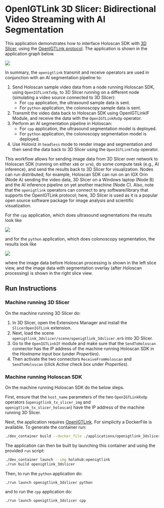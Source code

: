 # OpenIGTLink 3D Slicer: Bidirectional Video Streaming with AI Segmentation

This application demonstrates how to interface Holoscan SDK with [3D Slicer](https://www.slicer.org/), using the [OpenIGTLink protocol](http://openigtlink.org/). The application is shown in the application graph below.

![](./images/openigtlink_3dslicer_graph.png)

In summary, the `openigtlink` transmit and receive operators are used in conjunction with an AI segmentation pipeline to:

1. Send Holoscan sample video data from a node running Holoscan SDK, using `OpenIGTLinkTxOp`, to 3D Slicer running on a different node (simulating a video source connected to 3D Slicer):
    * For `cpp` application, the ultrasound sample data is sent.
    * For `python` application, the colonoscopy sample data is sent.
2. Transmit the video data back to Holoscan SDK using OpenIGTLinkIF Module, and receive the data with the `OpenIGTLinkRxOp` operator.
3. Perform an AI segmentation pipeline in Holoscan:
    * For `cpp` application, the ultrasound segmentation model is deployed.
    * For `python` application, the colonoscopy segmentation model is deployed.
4. Use Holoviz in `headless` mode to render image and segmentation and then send the data back to 3D Slicer using the `OpenIGTLinkTxOp` operator.

This workflow allows for sending image data from 3D Slicer over network to Holoscan SDK (running on either `x86` or `arm`), do some compute task (e.g., AI inference), and send the results back to 3D Slicer for visualization. Nodes can run distributed; for example, Holoscan SDK can run on an IGX Orin (Node A) sending the video data, 3D Slicer on a Windows laptop (Node B) and the AI inference pipeline on yet another machine (Node C). Also, note that the `openigtlink` operators can connect to any software/library that supports the OpenIGTLink protocol; here, 3D Slicer is used as it is a popular open source software package for image analysis and scientific visualization.

For the `cpp` application, which does ultrasound segmentations the results look like

![](./images/cpp_ultrasound.png)

and for the `python` application, which does colonoscopy segmentation, the results look like

![](./images/python_colonoscopy.png)

where the image data before Holoscan processing is shown in the left slice view, and the image data with segmentation overlay (after Holoscan processing) is shown in the right slice view.

## Run Instructions

### Machine running 3D Slicer

On the machine running 3D Slicer do:
1. In 3D Slicer, open the Extensions Manager and install the `SlicerOpenIGTLink` extension.
2. Next, load the scene `openigtlink_3dslicer/scene/openigtlink_3dslicer.mrb` into 3D Slicer.
3. Go to the `OpenIGTLinkIF` module and make sure that the `SendToHoloscan` connector has the IP address of the machine running Holoscan SDK in the *Hostname* input box (under *Properties*).
4. Then activate the two connectors `ReceiveFromHoloscan` and `SendToHoloscan` (click *Active* check box under *Properties*).

### Machine running Holoscan SDK

On the machine running Holoscan SDK do the below steps.

First, ensure that the `host_name` parameters of the two `OpenIGTLinkRxOp` operators (`openigtlink_tx_slicer_img` and `openigtlink_tx_slicer_holoscan`) have the IP address of the machine running 3D Slicer.

Next, the application requires [OpenIGTLink](http://openigtlink.org/). For simplicity a DockerFile is available. To generate the container run:
```sh
./dev_container build --docker_file ./applications/openigtlink_3dslicer/Dockerfile --img holohub:openigtlink
```

The application can then be built by launching this container and using the provided `run` script:
```sh
./dev_container launch --img holohub:openigtlink
./run build openigtlink_3dslicer
```

Then, to run the `python` application do:
```sh
./run launch openigtlink_3dslicer python
```
and to run the `cpp` application do:
```sh
./run launch openigtlink_3dslicer cpp
```